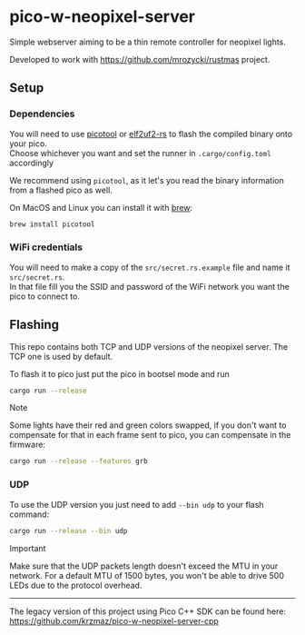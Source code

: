 # pico-w-neopixel-server

Simple webserver aiming to be a thin remote controller for neopixel lights.

Developed to work with https://github.com/mrozycki/rustmas project.

## Setup
### Dependencies
You will need to use [picotool](https://github.com/raspberrypi/picotool) or [elf2uf2-rs](https://github.com/JoNil/elf2uf2-rs) to flash the compiled binary onto your pico.  
Choose whichever you want and set the runner in `.cargo/config.toml` accordingly

We recommend using `picotool`, as it let's you read the binary information from a flashed pico as well.

On MacOS and Linux you can install it with [brew](https://brew.sh/):

```sh
brew install picotool
```
### WiFi credentials
You will need to make a copy of the `src/secret.rs.example` file and name it `src/secret.rs`.  
In that file fill you the SSID and password of the WiFi network you want the pico to connect to.


## Flashing

This repo contains both TCP and UDP versions of the neopixel server. The TCP one is used by default.


To flash it to pico just put the pico in bootsel mode and run
```sh
cargo run --release
```

> [!NOTE] 
> Some lights have their red and green colors swapped, if you don't want to compensate for that in each frame sent to pico, you can compensate in the firmware:
```sh
cargo run --release --features grb
```
### UDP
To use the UDP version you just need to add `--bin udp` to your flash command:
```sh
cargo run --release --bin udp
```
> [!IMPORTANT]  
> Make sure that the UDP packets length doesn't exceed the MTU in your network.
> For a default MTU of 1500 bytes, you won't be able to drive 500 LEDs due to the protocol overhead.


---
The legacy version of this project using Pico C++ SDK can be found here: https://github.com/krzmaz/pico-w-neopixel-server-cpp
